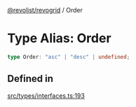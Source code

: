 [@revolist/revogrid](README.md) / Order

# Type Alias: Order

```ts
type Order: "asc" | "desc" | undefined;
```

## Defined in

[src/types/interfaces.ts:193](https://github.com/revolist/revogrid/blob/93978cbf92b3c4002586c5528517b1ce86d856d9/src/types/interfaces.ts#L193)
